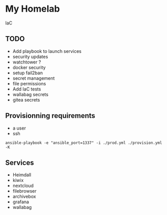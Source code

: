 # My Homelab

IaC

## TODO
- Add playbook to launch services
- security updates
- watchtower ?
- docker security
- setup fail2ban
- secret management
- file permissions
- Add IaC tests
- wallabag secrets
- gitea secrets

## Provisionning requirements
- a user
- ssh

```
ansible-playbook -e "ansible_port=1337" -i ./prod.yml ./provision.yml -K
```

## Services
- Heimdall
- kiwix
- nextcloud
- filebrowser
- archivebox
- grafana
- wallabag
